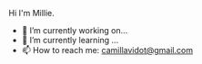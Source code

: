 Hi I'm Millie.

- 🔭 I’m currently working on...
- 🌱 I’m currently learning ...
- 📫 How to reach me: camillavidot@gmail.com
